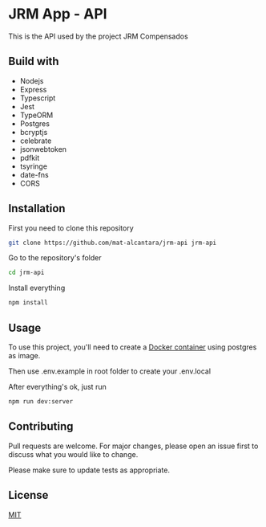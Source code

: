 


# JRM App - API

This is the API used by the project JRM Compensados

## Build with

- Nodejs
- Express
- Typescript
- Jest
- TypeORM
- Postgres
- bcryptjs
- celebrate
- jsonwebtoken
- pdfkit
- tsyringe
- date-fns
- CORS

## Installation
First you need to clone this repository

```bash
git clone https://github.com/mat-alcantara/jrm-api jrm-api
```

Go to the repository's folder

```bash
cd jrm-api
```

Install everything

```bash
npm install
```

## Usage

To use this project, you'll need to create a [Docker container](https://www.docker.com/) using postgres as image.

Then use .env.example in root folder to create your .env.local

After everything's ok, just run

```bash
npm run dev:server
```

## Contributing
Pull requests are welcome. For major changes, please open an issue first to discuss what you would like to change.

Please make sure to update tests as appropriate.

## License
[MIT](https://choosealicense.com/licenses/mit/)

